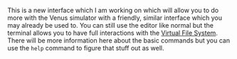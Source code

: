 This is a new interface which I am working on which will allow you to do more with the Venus simulator with a friendly, similar interface which you may already be used to. You can still use the editor like normal but the terminal allows you to have full interactions with the [Virtual File System](Virtual-File-System). There will be more information here about the basic commands but you can use the `help` command to figure that stuff out as well.